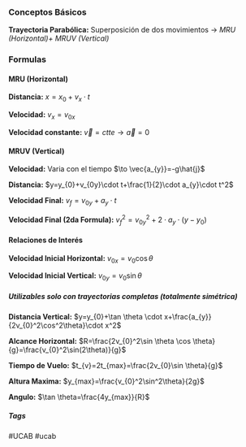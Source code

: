 ### Conceptos Básicos

**Trayectoria Parabólica:**  Superposición de dos movimientos -> *MRU (Horizontal)+ MRUV (Vertical)*
<br>
### Formulas
#### MRU (Horizontal)

**Distancia:**  $x=x_{0}+v_{x}\cdot t$

**Velocidad:**  $v_{x}=v_{0x}$

**Velocidad constante:**  $\vec{v}=ctte \to \vec{a}=0$ 
<br>
#### MRUV (Vertical)

**Velocidad:**  Varia con el tiempo $\to \vec{a_{y}}=-g\hat{j}$

**Distancia:**  $y=y_{0}+v_{0y}\cdot t+\frac{1}{2}\cdot a_{y}\cdot t^2$

**Velocidad Final:**  $v_{f}=v_{0y}+a_{y}\cdot t$

**Velocidad Final (2da Formula):**  $v_{f}^2=v_{0y}^2+2\cdot a_{y}\cdot(y-y_{0})$
<br>
#### Relaciones de Interés

**Velocidad Inicial Horizontal:**  $v_{0x}=v_{0}\cos \theta$

**Velocidad Inicial Vertical:**  $v_{0y}=v_{0}\sin \theta$
<br>
##### Utilizables solo con trayectorias completas (totalmente simétrica)

**Distancia Vertical:**  $y=y_{0}+\tan \theta \cdot x+\frac{a_{y}}{2v_{0}^2\cos^2\theta}\cdot x^2$

**Alcance Horizontal:**  $R=\frac{2v_{0}^2\sin \theta \cos \theta}{g}=\frac{v_{0}^2\sin(2\theta)}{g}$

**Tiempo de Vuelo:**  $t_{v}=2t_{max}=\frac{2v_{0}\sin \theta}{g}$

**Altura Maxima:**  $y_{max}=\frac{v_{0}^2\sin^2\theta}{2g}$

**Angulo:**  $\tan \theta=\frac{4y_{max}}{R}$

##### Tags

#UCAB #ucab